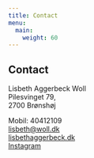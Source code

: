 ```yaml
---
title: Contact
menu:
  main:
    weight: 60
---
```


## Contact

Lisbeth Aggerbeck Woll  
Pilesvinget 79,  
2700 Brønshøj  

Mobil: 40412109  
lisbeth@woll.dk  
[lisbethaggerbeck.dk](https://lisbethaggerbeck.dk)  
[Instagram](https://instagram.com/lisbethaggerbeck/)
